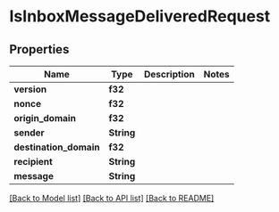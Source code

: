 # IsInboxMessageDeliveredRequest

## Properties

Name | Type | Description | Notes
------------ | ------------- | ------------- | -------------
**version** | **f32** |  | 
**nonce** | **f32** |  | 
**origin_domain** | **f32** |  | 
**sender** | **String** |  | 
**destination_domain** | **f32** |  | 
**recipient** | **String** |  | 
**message** | **String** |  | 

[[Back to Model list]](../README.md#documentation-for-models) [[Back to API list]](../README.md#documentation-for-api-endpoints) [[Back to README]](../README.md)


